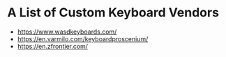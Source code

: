# A List of Custom Keyboard Vendors

* https://www.wasdkeyboards.com/
* https://en.varmilo.com/keyboardproscenium/
* https://en.zfrontier.com/
